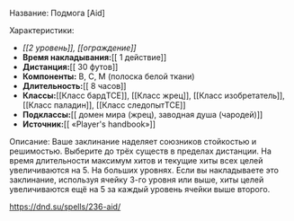 Название: Подмога \[Aid] 

Характеристики:
- *[[2 уровень]], [[ограждение]]*
- **Время накладывания:**[[ 1 действие]]
- **Дистанция:**[[ 30 футов]]
- **Компоненты:** В, С, М (полоска белой ткани)
- **Длительность:**[[ 8 часов]]
- **Классы:**[[Класс  бардTCE]], [[Класс жрец]], [[Класс изобретатель]], [[Класс паладин]], [[Класс следопытTCE]]
- **Подклассы:**[[ домен мира (жрец), заводная душа (чародей)]]
- **Источник:**[[ «Player's handbook»]]

Описание:
Ваше заклинание наделяет союзников стойкостью и решимостью. Выберите до трёх существ в пределах дистанции. На время длительности максимум хитов и текущие хиты всех целей увеличиваются на 5.
На больших уровнях. Если вы накладываете это заклинание, используя ячейку 3-го уровня или выше, хиты целей увеличиваются ещё на 5 за каждый уровень ячейки выше второго.

https://dnd.su/spells/236-aid/